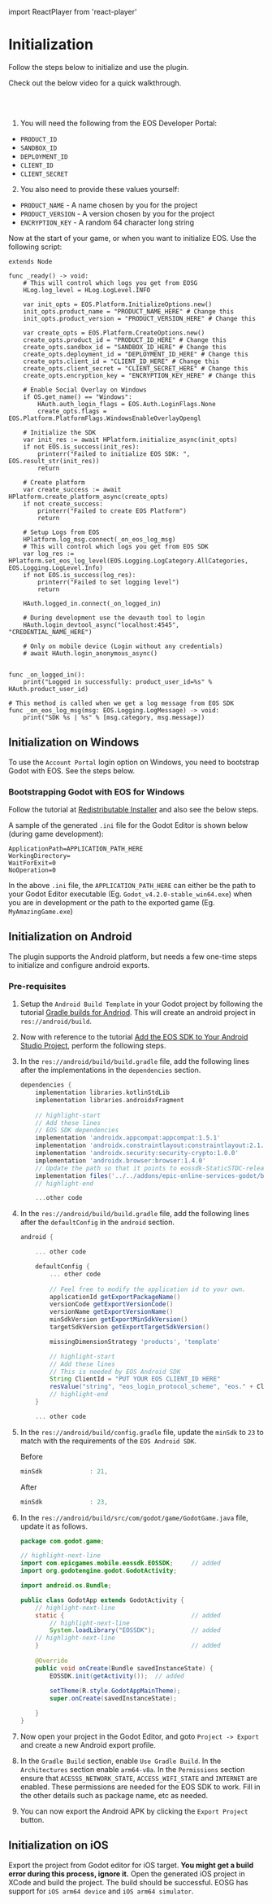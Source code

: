 import ReactPlayer from 'react-player'

# Initialization

Follow the steps below to initialize and use the plugin.

Check out the below video for a quick walkthrough.

<ReactPlayer controls url='https://www.youtube.com/watch?v=ENyvF4yVjKg' />

<br></br>

1. You will need the following from the EOS Developer Portal:
- `PRODUCT_ID`
- `SANDBOX_ID`
- `DEPLOYMENT_ID`
- `CLIENT_ID`
- `CLIENT_SECRET`

2. You also need to provide these values yourself:
- `PRODUCT_NAME` - A name chosen by you for the project
- `PRODUCT_VERSION` - A version chosen by you for the project
- `ENCRYPTION_KEY` - A random 64 character long string

Now at the start of your game, or when you want to initialize EOS. Use the following script:

```gdscript
extends Node

func _ready() -> void:
	# This will control which logs you get from EOSG
	HLog.log_level = HLog.LogLevel.INFO

	var init_opts = EOS.Platform.InitializeOptions.new()
	init_opts.product_name = "PRODUCT_NAME_HERE" # Change this
	init_opts.product_version = "PRODUCT_VERSION_HERE" # Change this

	var create_opts = EOS.Platform.CreateOptions.new()
	create_opts.product_id = "PRODUCT_ID_HERE" # Change this
	create_opts.sandbox_id = "SANDBOX_ID_HERE" # Change this
	create_opts.deployment_id = "DEPLOYMENT_ID_HERE" # Change this
	create_opts.client_id = "CLIENT_ID_HERE" # Change this
	create_opts.client_secret = "CLIENT_SECRET_HERE" # Change this
	create_opts.encryption_key = "ENCRYPTION_KEY_HERE" # Change this

	# Enable Social Overlay on Windows
	if OS.get_name() == "Windows":
		HAuth.auth_login_flags = EOS.Auth.LoginFlags.None
		create_opts.flags = EOS.Platform.PlatformFlags.WindowsEnableOverlayOpengl

	# Initialize the SDK
	var init_res := await HPlatform.initialize_async(init_opts)
	if not EOS.is_success(init_res):
		printerr("Failed to initialize EOS SDK: ", EOS.result_str(init_res))
		return
	
	# Create platform
	var create_success := await HPlatform.create_platform_async(create_opts)
	if not create_success:
		printerr("Failed to create EOS Platform")
		return

	# Setup Logs from EOS
	HPlatform.log_msg.connect(_on_eos_log_msg)
	# This will control which logs you get from EOS SDK
	var log_res := HPlatform.set_eos_log_level(EOS.Logging.LogCategory.AllCategories, EOS.Logging.LogLevel.Info)
	if not EOS.is_success(log_res):
		printerr("Failed to set logging level")
		return

	HAuth.logged_in.connect(_on_logged_in)

	# During development use the devauth tool to login
	HAuth.login_devtool_async("localhost:4545", "CREDENTIAL_NAME_HERE")

	# Only on mobile device (Login without any credentials)
	# await HAuth.login_anonymous_async()


func _on_logged_in():
	print("Logged in successfully: product_user_id=%s" % HAuth.product_user_id)

# This method is called when we get a log message from EOS SDK
func _on_eos_log_msg(msg: EOS.Logging.LogMessage) -> void:
	print("SDK %s | %s" % [msg.category, msg.message])
```

## Initialization on Windows

To use the `Account Portal` login option on Windows, you need to bootstrap Godot with EOS. See the steps below.

### Bootstrapping Godot with EOS for Windows

Follow the tutorial at [Redistributable Installer](https://dev.epicgames.com/docs/services/en-US/EpicAccountServices/Crossplayacrossplatforms/RedistributableInstaller/index.html) and also see the below steps.

A sample of the generated `.ini` file for the Godot Editor is shown below (during game development):
```
ApplicationPath=APPLICATION_PATH_HERE
WorkingDirectory=
WaitForExit=0
NoOperation=0
```

In the above `.ini` file, the `APPLICATION_PATH_HERE` can either be the path to your Godot Editor executable (Eg. `Godot_v4.2.0-stable_win64.exe`) when you are in development or the path to the exported game (Eg. `MyAmazingGame.exe`)

## Initialization on Android

The plugin supports the Android platform, but needs a few one-time steps to initialize and configure android exports.

### Pre-requisites

1. Setup the `Android Build Template` in your Godot project by following the tutorial [Gradle builds for Andriod](https://docs.godotengine.org/en/stable/tutorials/export/android_gradle_build.html). This will create an android project in `res://android/build`.

2. Now with reference to the tutorial [Add the EOS SDK to Your Android Studio Project](https://dev.epicgames.com/docs/epic-online-services/platforms/android#4-add-the-eos-sdk-to-your-android-studio-project), perform the following steps.

3. In the `res://android/build/build.gradle` file, add the following lines after the implementations in the `dependencies` section.

    ```gradle
    dependencies {
        implementation libraries.kotlinStdLib
        implementation libraries.androidxFragment
        
        // highlight-start
        // Add these lines
        // EOS SDK dependencies
        implementation 'androidx.appcompat:appcompat:1.5.1'
        implementation 'androidx.constraintlayout:constraintlayout:2.1.4'
        implementation 'androidx.security:security-crypto:1.0.0'
        implementation 'androidx.browser:browser:1.4.0'
        // Update the path so that it points to eossdk-StaticSTDC-release.aar provided in addons/epic-online-services-godot/bin/android/
        implementation files('../../addons/epic-online-services-godot/bin/android/eossdk-StaticSTDC-release.aar')
        // highlight-end

        ...other code
    ```

4. In the `res://android/build/build.gradle` file, add the following lines after the `defaultConfig` in the `android` section.

    ```gradle
    android {

        ... other code

        defaultConfig {
            ... other code
        
            // Feel free to modify the application id to your own.
            applicationId getExportPackageName()
            versionCode getExportVersionCode()
            versionName getExportVersionName()
            minSdkVersion getExportMinSdkVersion()
            targetSdkVersion getExportTargetSdkVersion()

            missingDimensionStrategy 'products', 'template'

            // highlight-start
            // Add these lines
            // This is needed by EOS Android SDK
            String ClientId = "PUT YOUR EOS CLIENT_ID HERE"
            resValue("string", "eos_login_protocol_scheme", "eos." + ClientId.toLowerCase())
            // highlight-end
        }

        ... other code
    ```

5. In the `res://android/build/config.gradle` file, update the `minSdk` to `23` to match with the requirements of the `EOS Android SDK`.

    Before
    ```gradle
    minSdk             : 21,
    ```
    After
    ```gradle
    minSdk             : 23,
    ```

6. In the `res://android/build/src/com/godot/game/GodotGame.java` file, update it as follows.
    ```java
    package com.godot.game;

    // highlight-next-line
    import com.epicgames.mobile.eossdk.EOSSDK;     // added
    import org.godotengine.godot.GodotActivity;

    import android.os.Bundle;

    public class GodotApp extends GodotActivity {
        // highlight-next-line
        static {                                   // added
            // highlight-next-line
            System.loadLibrary("EOSSDK");          // added
        // highlight-next-line
        }                                          // added
        
        @Override
        public void onCreate(Bundle savedInstanceState) {
            EOSSDK.init(getActivity());  // added
            
            setTheme(R.style.GodotAppMainTheme);
            super.onCreate(savedInstanceState);

        }
    }

    ```

7. Now open your project in the Godot Editor, and goto `Project -> Export` and create a new Android export profile.

8. In the `Gradle Build` section, enable `Use Gradle Build`. In the `Architectures` section enable `arm64-v8a`. In the `Permissions` section ensure that `ACESSS_NETWORK_STATE`, `ACCESS_WIFI_STATE` and `INTERNET` are enabled. These permissions are needed for the EOS SDK to work. Fill in the other details such as package name, etc as needed.

9. You can now export the Android APK by clicking the `Export Project` button.


## Initialization on iOS

Export the project from Godot editor for iOS target. **You might get a build error during this process, ignore it.** Open the generated iOS project in XCode and build the project. The build should be successful. EOSG has support for `iOS arm64 device` and `iOS arm64 simulator`.
